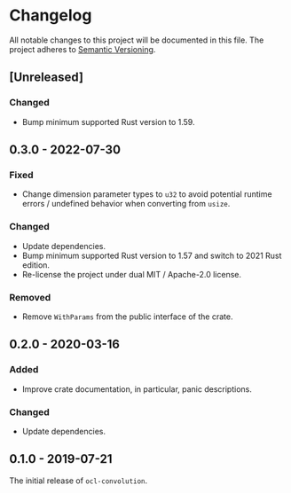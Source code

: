 # Changelog

All notable changes to this project will be documented in this file.
The project adheres to [Semantic Versioning](https://semver.org/spec/v2.0.0.html).

## [Unreleased]

### Changed

- Bump minimum supported Rust version to 1.59.

## 0.3.0 - 2022-07-30

### Fixed

- Change dimension parameter types to `u32` to avoid potential runtime errors / undefined behavior
  when converting from `usize`.

### Changed

- Update dependencies.
- Bump minimum supported Rust version to 1.57 and switch to 2021 Rust edition.
- Re-license the project under dual MIT / Apache-2.0 license.

### Removed

- Remove `WithParams` from the public interface of the crate.

## 0.2.0 - 2020-03-16

### Added

- Improve crate documentation, in particular, panic descriptions.

### Changed

- Update dependencies.

## 0.1.0 - 2019-07-21

The initial release of `ocl-convolution`.
